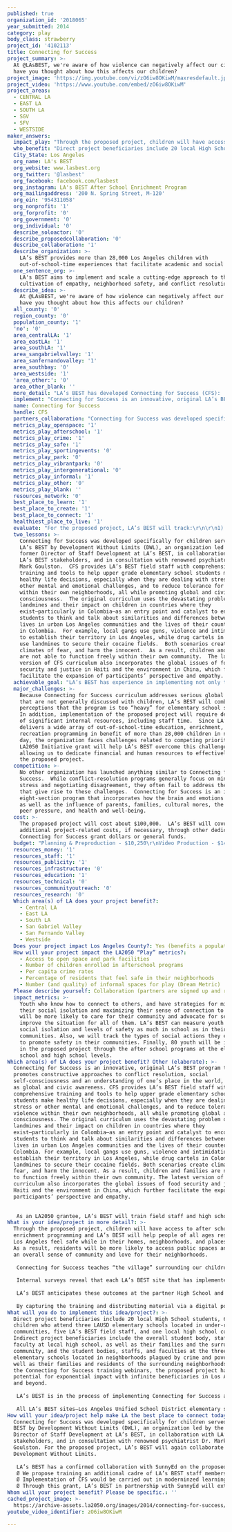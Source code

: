 ```yaml
---
published: true
organization_id: '2018065'
year_submitted: 2014
category: play
body_class: strawberry
project_id: '4102113'
title: Connecting for Success
project_summary: >-
  At @LAsBEST, we're aware of how violence can negatively affect our city, but
  have you thought about how this affects our children?
project_image: 'https://img.youtube.com/vi/zO6iw8OKiwM/maxresdefault.jpg'
project_video: 'https://www.youtube.com/embed/zO6iw8OKiwM'
project_areas:
  - CENTRAL LA
  - EAST LA
  - SOUTH LA
  - SGV
  - SFV
  - WESTSIDE
maker_answers:
  impact_play: "Through the proposed project, children will have access to after school enrichment programming and LA’s BEST will help people of all ages residing in Los Angeles feel safe while in their homes, neighborhoods, and places to play.  As a result, residents will be more likely to access public spaces and develop an overall sense of community and love for their neighborhoods.  \r\n\r\nConnecting for Success teaches “the village” surrounding our children how to process complex emotions associated with violence, which is persistent in the neighborhoods we serve. Rather than seeing their community as a threat, children will see their community as a source of relief and empathy. By scaling this training, CFS increases the levels of empathy, safety and reassurance in children – replacing the fear that keeps them from accessing public play spaces in the first place. These children need to heal before we can expect them to want to play.\r\n\r\nInternal surveys reveal that each LA’s BEST site that has implemented Connecting for Success has experienced significant positive outcomes for staff and students.  CFS has given once-shy youth a chance to speak up and take leadership roles, increased a sense of community and improved quality of relationships among participants and staff, as well as broadened participants’ worldview.  Students have acquired life and leadership skills, particularly in making healthy, constructive decisions.  Field staff report better competencies in responding to student needs, developing programs and leading activities, as well as improved abilities in active listening, patience, and connecting with children so that they feel comfortable seeking guidance through difficult situations. \r\n\r\nLA’s BEST anticipates these outcomes at the partner High School and the three elementary schools that will launch CFS as a direct result of the proposed project.  Moreover, once CFS is available to a broader audience via the proposed training webinars, LA’s BEST expects other youth service providers, their constituents, and the communities surrounding them to experience the above-described benefits of Connecting for Success. \r\n\r\nBy capturing the training and distributing material via a digital portal, the potential to scale impact of the curriculum is immeasurable. Not only will the portal allow training to reach the entire 2,300 field staff of LA’s BEST, benefiting more than 28,000 children the organization serves daily, it also could easily be shared externally.\r\n"
  who_benefit: "Direct project beneficiaries include 20 local High School students, 60 children who attend three LAUSD elementary schools located in under-resourced communities, five LA’s BEST field staff, and one local high school counselor.  Indirect project beneficiaries include the overall student body, staff, and faculty at local high school, as well as their families and the surrounding community, and the student bodies, staffs, and faculties at the three LAUSD elementary schools located in neighborhoods plagued by crime and poverty, as well as their families and residents of the surrounding neighborhoods.  With the Connecting for Success training webinars, the proposed project has potential for exponential impact with infinite beneficiaries in Los Angeles and beyond.\r\n\r\nLA’s BEST is in the process of implementing Connecting for Success at all 194 after school program sites. Since 1988, LA’s BEST has grown from operating at 10 elementary school sites to 194, and now serves 28,000 children each day during the after school hours.  Since the organization’s inception, LA’s BEST has provided more than 362,000 elementary students with out-of-school time learning experiences within safe, stable and stimulating environments to ensure short-term and long-term academic and social success.  Further, since 1988, LA’s BEST has brought more than $300 million in public and private dollars to the City of Los Angeles, with a significant percentage used for salaries of youth development community staff hired from neighborhoods in which the children served by the organization reside. \r\n\r\nAll LA’s BEST sites—Los Angeles Unified School District elementary schools—are located in high-crime, low-income communities throughout Central, East and South Los Angeles and the San Fernando Valley.  Eighty percent (80%) of children served by LA’s BEST are Latino, 12% are African American, and about 4% are Asian.  On average, 90% of students qualify for free or reduced-price lunch.  While children from more affluent neighborhoods often spend out-of-school time partaking in activities that interest them, as well as help them to wholly learn and grow, like organized team sports, visual and performing arts, and digital learning experiences, children served by LA’s BEST generally lack these types of extracurricular opportunities within their homes, schools and communities.\r\n"
  City_State: Los Angeles
  org_name: LA's BEST
  org_website: www.lasbest.org
  org_twitter: '@lasbest'
  org_facebook: facebook.com/lasbest
  org_instagram: LA's BEST After School Enrichment Program
  org_mailingaddress: '200 N. Spring Street, M-120'
  org_ein: '954311058'
  org_nonprofit: '1'
  org_forprofit: '0'
  org_government: '0'
  org_individual: '0'
  describe_soloactor: '0'
  describe_proposedcollaboration: '0'
  describe_collaboration: '1'
  describe_organization: >-
    LA’s BEST provides more than 28,000 Los Angeles children with
    out-of-school-time experiences that facilitate academic and social success.
  one_sentence_org: >-
    LA's BEST aims to implement and scale a cutting-edge approach to the
    cultivation of empathy, neighborhood safety, and conflict resolution. 
  describe_idea: >-
    At @LAsBEST, we're aware of how violence can negatively affect our city, but
    have you thought about how this affects our children?
  all_county: '0'
  region_county: '0'
  population_county: '1'
  'no': '0'
  area_centralLA: '1'
  area_eastLA: '1'
  area_southLA: '1'
  area_sangabrielvalley: '1'
  area_sanfernandovalley: '1'
  area_southbay: '0'
  area_westside: '1'
  'area_other:': '0'
  area_other_blank: ''
  more_detail: "LA’s BEST has developed Connecting for Success (CFS):  A Guide for Building Healthy After School Communities, an innovative curriculum designed to connected youth to others by building skills in empathy, self-control and both social and emotional self-awareness. By taking students on journeys addressing basic problems of violence, food shortages and environmental degradation, the curriculum supports development of an understanding of the origins of these social issues along with development of age-appropriate social actions. \r\n\r\nLA’s BEST aims to execute critical elements of a business plan designed to bring CFS to scale in Los Angeles and beyond, and create an alternative revenue stream in benefit of Los Angeles families in need.\r\n"
  implement: "Connecting for Success is an innovative, original LA’s BEST program that promotes constructive approaches to conflict resolution, social self-consciousness and an understanding of one’s place in the world, as well as global and civic awareness.  CFS provides LA’s BEST field staff with comprehensive training and tools to help upper grade elementary school students make healthy life decisions, especially when they are dealing with stress or other mental and emotional challenges, and to reduce tolerance for violence within their own neighborhoods, all while promoting global and civic consciousness.  The original curriculum uses the devastating problem of landmines and their impact on children in countries where they exist—particularly in Colombia—as an entry point and catalyst to encourage students to think and talk about similarities and differences between their lives in urban Los Angeles communities and the lives of their counterparts in Colombia.  For example, local gangs use guns, violence and intimidation to establish their territory in Los Angeles, while drug cartels in Colombia use landmines to secure their cocaine fields.  Both scenarios create climates of fear, and harm the innocent.  As a result, children and families are not able to function freely within their own community.  The latest version of CFS curriculum also incorporates the global issues of food security and justice in Haiti and the environment in China, which further facilitate the expansion of participants’ perspective and empathy. \r\n\r\n\r\nAs an LA2050 grantee, LA’s BEST will train field staff and high school students to implement CFS in benefit of children at three Los Angeles Unified School District (LAUSD) elementary schools.  Moreover, LA’s BEST will upgrade a learning environment at an LAUSD high school to make it more conducive to instruction. Finally, this project connects Los Angeles-area elementary school students, a Los Angeles high school, LA’s BEST field staff, LA’s BEST senior staff, as well as two other educational institutions through an online learning portal. The portal is a platform to train program workers to implement the Connecting for Success curriculum, which teaches children empathy, social awareness, global awareness, community connection, cross-generation connection, and demonstrates a clear path to a career in community service. "
  name: Connecting for Success
  handle: CFS
  partners_collaboration: "Connecting for Success was developed specifically for children served by LA’s BEST by Development Without Limits (DWL), an organization led by the former Director of Staff Development at LA’s BEST, in collaboration with LA’s BEST stakeholders, and in consultation with renowned psychiatrist Dr. Mark Goulston.  For the proposed project, LA’s BEST will again collaborate with Development Without Limits.\r\n\r\nLA’s BEST has a confirmed collaboration with SunnyEd on the proposed project.  SunnyEdwill help LA’s BEST design the CFS portal and bring Connecting for Success to scale.  In addition, support from the LA2050 grant will permit LA’s BEST to partner with SunnyEdto test the implementation of Connecting for Success by extending the training in several ways:\r\n\tWe propose training an additional cadre of LA’s BEST staff members in the implementation of the CFS curriculum for 3 sites. Staff training will include an orientation session of 12 hours for 6 staff members and follow-on training of 3 sessions. Each follow-on session prepares staff to introduce and implement a specific journey with students. \r\n\tImplementation of CFS would be carried out in moderninzed learning space e.g. the Incubator Hub on the campus of Locke High School in South Los Angeles. Through this project, LA’s BEST would partner with a local high school to update and use this space for instruction and for community needs. The updates would benefit the high school long after the conclusion of this project.\r\n\tThrough this grant, LA’s BEST in partnership with SunnyEd will extend the training to high school students at the high school in Los Angeles. These high school students will then form a mentoring group for the LA’s BEST elementary school students and would work alongside our staff in the implementation of CFS. Journeys would focus on those elements in the curriculum that foster positive connections and those that develop skills for facilitating conversations. The effort is aimed as much to connect younger and older youth as to extend the social action model to a new target (high school students). We propose to train 20 high school students in the CFS curriculum. Their work would support implementation of the program at each of three sites. High School youth would work with small groups of 4 to 5 LA’s BEST students and support the work of LA’s BEST staff debriefing experiences in small groups (checking for understanding, debriefing the journey).\r\n"
  metrics_play_openspace: '1'
  metrics_play_afterschool: '1'
  metrics_play_crime: '1'
  metrics_play_safe: '1'
  metrics_play_sportingevents: '0'
  metrics_play_park: '0'
  metrics_play_vibrantpark: '0'
  metrics_play_intergenerational: '0'
  metrics_play_informal: '1'
  metrics_play_other: '0'
  metrics_play_blank: ''
  resources_network: '0'
  best_place_to_learn: '1'
  best_place_to_create: '1'
  best_place_to_connect: '1'
  healthiest_place_to_live: '1'
  evaluate: "For the proposed project, LA’s BEST will track:\r\n\r\n1) The number of field staff and number of high school students trained to implement Connecting for Success.\r\n\r\n2) Change in levels of perceived social isolation among elementary school and high school students engaged in the project.\r\n\r\n3) Changes in levels of self-efficacy towards engaging in social action.\r\n"
  two_lessons: >-
    Connecting for Success was developed specifically for children served by
    LA’s BEST by Development Without Limits (DWL), an organization led by the
    former Director of Staff Development at LA’s BEST, in collaboration with
    LA’s BEST stakeholders, and in consultation with renowned psychiatrist Dr.
    Mark Goulston.  CFS provides LA’s BEST field staff with comprehensive
    training and tools to help upper grade elementary school students make
    healthy life decisions, especially when they are dealing with stress or
    other mental and emotional challenges, and to reduce tolerance for violence
    within their own neighborhoods, all while promoting global and civic
    consciousness.  The original curriculum uses the devastating problem of
    landmines and their impact on children in countries where they
    exist—particularly in Colombia—as an entry point and catalyst to encourage
    students to think and talk about similarities and differences between their
    lives in urban Los Angeles communities and the lives of their counterparts
    in Colombia.  For example, local gangs use guns, violence and intimidation
    to establish their territory in Los Angeles, while drug cartels in Colombia
    use landmines to secure their cocaine fields.  Both scenarios create
    climates of fear, and harm the innocent.  As a result, children and families
    are not able to function freely within their own community.  The latest
    version of CFS curriculum also incorporates the global issues of food
    security and justice in Haiti and the environment in China, which further
    facilitate the expansion of participants’ perspective and empathy. 
  achievable_goal: "LA’s BEST has experience in implementing not only this curriculum but others designed to foster socioemotional development in youth at the elementary school level. We have a cadre of trained staff ready to begin the work with this particular set of elementary schools. We have already begun to establish relationships with staff from the high school and are ready to begin talks to recruit high school participants. Thus, with experienced trainers, a curriculum in hand, sites for implementation, we believe that the goal is clearly achievable.  \r\n\r\nOverall, an LA2050 Initiative grant would allow for a five-week orientation, follow-on training, and implementation of the CFS program with 60 Los Angeles elementary school students. Training would include the following:\r\n\t3 four-hour training sessions for LA’s BEST staff; 1 six-hour monitoring session; and 1 four-hour reunion session.\r\n\t1 four-hour training session for high school students; 1 four-hour training in conjunction with LA’s BEST staff and high school students; 1 eight-hour joint training of all participants; and 1 four-hour reunion session and debrief. Stipends would be offered to the high school students during training. Their participation in the implementation would fulfill their community service requirement.\r\n\tTraining of 1 high school counselor in the CFS curriculum for 1 four-hour session and compensation for the counselor for 2 hours per week to provide a resource to high school students to help them process the experience emotionally and psychologically; connect with the elementary school students; develop facilitation and mentoring skills; and reflect upon their own lives. \r\nThe training would be focus on team building, move to introducing the topics of the week including units exposing the children to the journeys related to the landmines in Colombia then end with a reunion session.\r\n"
  major_challenges: >-
    Because Connecting for Success curriculum addresses serious global issues
    that are not generally discussed with children, LA’s BEST will combat
    perceptions that the program is too “heavy” for elementary school students. 
    In addition, implementation of the proposed project will require dedication
    of significant internal resources, including staff time.  Since LA’s BEST
    delivers a wide array of out-of-school-time education, enrichment, and
    recreation programming in benefit of more than 28,000 children in need each
    day, the organization faces challenges related to competing priorities.  An
    LA2050 Initiative grant will help LA’s BEST overcome this challenge by
    allowing us to dedicate financial and human resources to effectively execute
    the proposed project.
  competition: >-
    No other organization has launched anything similar to Connecting for
    Success.  While conflict-resolution programs generally focus on minimizing
    stress and negotiating disagreement, they often fail to address the factors
    that give rise to these challenges.  Connecting for Success is an innovative
    eight-section program that incorporates how the brain and emotions develop,
    as well as the influence of parents, families, cultural mores, the media,
    peer pressure, and health and well-being.
  cost: >-
    The proposed project will cost about $100,000.  LA’s BEST will cover any
    additional project-related costs, if necessary, through other dedicated
    Connecting for Success grant dollars or general funds.
  budget: "Planning & Preproduction - $10,250\r\nVideo Production - $14,000\r\nResponsive (Desktop/Tablet/Mobile) Website - $43,480\r\nOnline Video Provider - $6,000\r\nDigital Team Staffing - $9,500\r\nLA’s BEST Staffing & Transportation - $7,289\r\nDesign of Training Program - $9,500\r\n"
  resources_money: '1'
  resources_staff: '1'
  resources_publicity: '1'
  resources_infrastructure: '0'
  resources_education: '1'
  resources_technical: '0'
  resources_communityoutreach: '0'
  resources_research: '0'
  Which area(s) of LA does your project benefit?:
    - Central LA
    - East LA
    - South LA
    - San Gabriel Valley
    - San Fernando Valley
    - Westside
  Does your project impact Los Angeles County?: Yes (benefits a population of LA County)
  How will your project impact the LA2050 “Play” metrics?:
    - Access to open space and park facilities
    - Number of children enrolled in afterschool programs
    - Per capita crime rates
    - Percentage of residents that feel safe in their neighborhoods
    - Number (and quality) of informal spaces for play (Dream Metric)
  Please describe yourself: Collaboration (partners are signed up and ready to hit the ground running!)
  impact_metrics: >-
    Youth who know how to connect to others, and have strategies for minimizing
    their social isolation and maximizing their sense of connection to others
    will be more likely to care for their community and advocate for services to
    improve the situation for all of them. LA’s BEST can measure youth levels of
    social isolation and levels of safety as much in school as in their
    communities. Also, we will track the types of social actions they engage in
    to promote safety in their communities. Finally, 80 youth will be involved
    in the proposed project through the after school programs at the elementary
    school and high school levels. 
Which area(s) of LA does your project benefit? Other (elaborate): >-
  Connecting for Success is an innovative, original LA’s BEST program that
  promotes constructive approaches to conflict resolution, social
  self-consciousness and an understanding of one’s place in the world, as well
  as global and civic awareness. CFS provides LA’s BEST field staff with
  comprehensive training and tools to help upper grade elementary school
  students make healthy life decisions, especially when they are dealing with
  stress or other mental and emotional challenges, and to reduce tolerance for
  violence within their own neighborhoods, all while promoting global and civic
  consciousness. The original curriculum uses the devastating problem of
  landmines and their impact on children in countries where they
  exist—particularly in Colombia—as an entry point and catalyst to encourage
  students to think and talk about similarities and differences between their
  lives in urban Los Angeles communities and the lives of their counterparts in
  Colombia. For example, local gangs use guns, violence and intimidation to
  establish their territory in Los Angeles, while drug cartels in Colombia use
  landmines to secure their cocaine fields. Both scenarios create climates of
  fear, and harm the innocent. As a result, children and families are not able
  to function freely within their own community. The latest version of CFS
  curriculum also incorporates the global issues of food security and justice in
  Haiti and the environment in China, which further facilitate the expansion of
  participants’ perspective and empathy. 
   
   
   As an LA2050 grantee, LA’s BEST will train field staff and high school students to implement CFS in benefit of children at three Los Angeles Unified School District (LAUSD) elementary schools. Moreover, LA’s BEST will upgrade a learning environment at an LAUSD high school to make it more conducive to instruction. Finally, this project connects Los Angeles-area elementary school students, a Los Angeles high school, LA’s BEST field staff, LA’s BEST senior staff, as well as two other educational institutions through an online learning portal. The portal is a platform to train program workers to implement the Connecting for Success curriculum, which teaches children empathy, social awareness, global awareness, community connection, cross-generation connection, and demonstrates a clear path to a career in community service.
What is your idea/project in more detail?: >-
  Through the proposed project, children will have access to after school
  enrichment programming and LA’s BEST will help people of all ages residing in
  Los Angeles feel safe while in their homes, neighborhoods, and places to play.
  As a result, residents will be more likely to access public spaces and develop
  an overall sense of community and love for their neighborhoods. 
   
   Connecting for Success teaches “the village” surrounding our children how to process complex emotions associated with violence, which is persistent in the neighborhoods we serve. Rather than seeing their community as a threat, children will see their community as a source of relief and empathy. By scaling this training, CFS increases the levels of empathy, safety and reassurance in children – replacing the fear that keeps them from accessing public play spaces in the first place. These children need to heal before we can expect them to want to play.
   
   Internal surveys reveal that each LA’s BEST site that has implemented Connecting for Success has experienced significant positive outcomes for staff and students. CFS has given once-shy youth a chance to speak up and take leadership roles, increased a sense of community and improved quality of relationships among participants and staff, as well as broadened participants’ worldview. Students have acquired life and leadership skills, particularly in making healthy, constructive decisions. Field staff report better competencies in responding to student needs, developing programs and leading activities, as well as improved abilities in active listening, patience, and connecting with children so that they feel comfortable seeking guidance through difficult situations. 
   
   LA’s BEST anticipates these outcomes at the partner High School and the three elementary schools that will launch CFS as a direct result of the proposed project. Moreover, once CFS is available to a broader audience via the proposed training webinars, LA’s BEST expects other youth service providers, their constituents, and the communities surrounding them to experience the above-described benefits of Connecting for Success. 
   
   By capturing the training and distributing material via a digital portal, the potential to scale impact of the curriculum is immeasurable. Not only will the portal allow training to reach the entire 2,300 field staff of LA’s BEST, benefiting more than 28,000 children the organization serves daily, it also could easily be shared externally.
What will you do to implement this idea/project?: >-
  Direct project beneficiaries include 20 local High School students, 60
  children who attend three LAUSD elementary schools located in under-resourced
  communities, five LA’s BEST field staff, and one local high school counselor.
  Indirect project beneficiaries include the overall student body, staff, and
  faculty at local high school, as well as their families and the surrounding
  community, and the student bodies, staffs, and faculties at the three LAUSD
  elementary schools located in neighborhoods plagued by crime and poverty, as
  well as their families and residents of the surrounding neighborhoods. With
  the Connecting for Success training webinars, the proposed project has
  potential for exponential impact with infinite beneficiaries in Los Angeles
  and beyond.
   
   LA’s BEST is in the process of implementing Connecting for Success at all 194 after school program sites. Since 1988, LA’s BEST has grown from operating at 10 elementary school sites to 194, and now serves 28,000 children each day during the after school hours. Since the organization’s inception, LA’s BEST has provided more than 362,000 elementary students with out-of-school time learning experiences within safe, stable and stimulating environments to ensure short-term and long-term academic and social success. Further, since 1988, LA’s BEST has brought more than $300 million in public and private dollars to the City of Los Angeles, with a significant percentage used for salaries of youth development community staff hired from neighborhoods in which the children served by the organization reside. 
   
   All LA’s BEST sites—Los Angeles Unified School District elementary schools—are located in high-crime, low-income communities throughout Central, East and South Los Angeles and the San Fernando Valley. Eighty percent (80%) of children served by LA’s BEST are Latino, 12% are African American, and about 4% are Asian. On average, 90% of students qualify for free or reduced-price lunch. While children from more affluent neighborhoods often spend out-of-school time partaking in activities that interest them, as well as help them to wholly learn and grow, like organized team sports, visual and performing arts, and digital learning experiences, children served by LA’s BEST generally lack these types of extracurricular opportunities within their homes, schools and communities.
How will your idea/project help make LA the best place to connect today? In LA2050?: >-
  Connecting for Success was developed specifically for children served by LA’s
  BEST by Development Without Limits (DWL), an organization led by the former
  Director of Staff Development at LA’s BEST, in collaboration with LA’s BEST
  stakeholders, and in consultation with renowned psychiatrist Dr. Mark
  Goulston. For the proposed project, LA’s BEST will again collaborate with
  Development Without Limits.
   
   LA’s BEST has a confirmed collaboration with SunnyEd on the proposed project. SunnyEdwill help LA’s BEST design the CFS portal and bring Connecting for Success to scale. In addition, support from the LA2050 grant will permit LA’s BEST to partner with SunnyEdto test the implementation of Connecting for Success by extending the training in several ways:
   Ø We propose training an additional cadre of LA’s BEST staff members in the implementation of the CFS curriculum for 3 sites. Staff training will include an orientation session of 12 hours for 6 staff members and follow-on training of 3 sessions. Each follow-on session prepares staff to introduce and implement a specific journey with students. 
   Ø Implementation of CFS would be carried out in moderninzed learning space e.g. the Incubator Hub on the campus of Locke High School in South Los Angeles. Through this project, LA’s BEST would partner with a local high school to update and use this space for instruction and for community needs. The updates would benefit the high school long after the conclusion of this project.
   Ø Through this grant, LA’s BEST in partnership with SunnyEd will extend the training to high school students at the high school in Los Angeles. These high school students will then form a mentoring group for the LA’s BEST elementary school students and would work alongside our staff in the implementation of CFS. Journeys would focus on those elements in the curriculum that foster positive connections and those that develop skills for facilitating conversations. The effort is aimed as much to connect younger and older youth as to extend the social action model to a new target (high school students). We propose to train 20 high school students in the CFS curriculum. Their work would support implementation of the program at each of three sites. High School youth would work with small groups of 4 to 5 LA’s BEST students and support the work of LA’s BEST staff debriefing experiences in small groups (checking for understanding, debriefing the journey).
Whom will your project benefit? Please be specific.: ''
cached_project_image: >-
  https://archive-assets.la2050.org/images/2014/connecting-for-success/img.youtube.com/vi/zO6iw8OKiwM/maxresdefault.jpg
youtube_video_identifier: zO6iw8OKiwM

---
```

